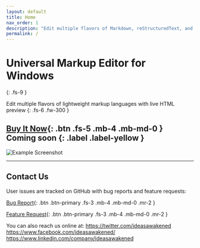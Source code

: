 ```yaml
---
layout: default
title: Home
nav_order: 1
description: "Edit multiple flavors of Markdown, reStructuredText, and Textile with live HTML preview."
permalink: /
---
```


# Universal Markup Editor for Windows
{: .fs-9 }

Edit multiple flavors of lightweight markup languages with live HTML preview
{: .fs-6 .fw-300 }

[Buy It Now](https://www.microsoft.com/en-us/store/apps/windows/){: .btn .fs-5 .mb-4 .mb-md-0 }
Coming soon
{: .label .label-yellow }
---
![Example Screenshot](/assets/images/just-the-docs.png)

---

## Contact Us

User issues are tracked on GitHub with bug reports and feature requests:  

[Bug Report](https://github.com/ideasawakened/universalmarkupeditor/issues/new?labels=bug&template=bug_report.md){: .btn .btn-primary .fs-3 .mb-4 .mb-md-0 .mr-2 }

[Feature Request](https://github.com/ideasawakened/universalmarkupeditor/issues/new?labels=enhancement&template=feature_request.md){: .btn .btn-primary .fs-3 .mb-4 .mb-md-0 .mr-2 }

You can also reach us online at:
https://twitter.com/ideasawakened
https://www.facebook.com/ideasawakened/
https://www.linkedin.com/company/ideasawakened